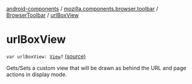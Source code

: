 [android-components](../../index.md) / [mozilla.components.browser.toolbar](../index.md) / [BrowserToolbar](index.md) / [urlBoxView](./url-box-view.md)

# urlBoxView

`var urlBoxView: `[`View`](https://developer.android.com/reference/android/view/View.html)`?` [(source)](https://github.com/mozilla-mobile/android-components/blob/master/components/browser/toolbar/src/main/java/mozilla/components/browser/toolbar/BrowserToolbar.kt#L123)

Gets/Sets a custom view that will be drawn as behind the URL and page actions in display mode.


